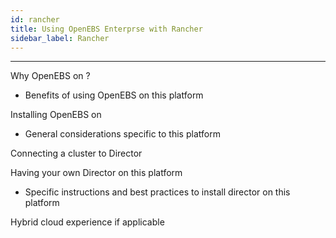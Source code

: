 ```yaml
---
id: rancher
title: Using OpenEBS Enterprse with Rancher
sidebar_label: Rancher
---
```


------



Why OpenEBS on <this platform> ?

- Benefits of using OpenEBS on this platform

Installing OpenEBS on <this platform>

- General considerations specific to this platform

Connecting a cluster to Director



Having your own Director on this platform

-  Specific instructions and best practices to install director on this platform



Hybrid cloud experience if applicable